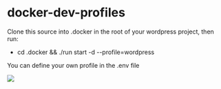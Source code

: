 # docker-dev-profiles

Clone this source into .docker in the root of your wordpress project, then run:
- cd .docker && ./run start -d --profile=wordpress

You can define your own profile in the .env file

<a href="https://www.buymeacoffee.com/imtim"><img src="https://img.buymeacoffee.com/button-api/?text=Buy me a coffee&emoji=&slug=imtim&button_colour=40DCA5&font_colour=ffffff&font_family=Cookie&outline_colour=000000&coffee_colour=FFDD00" /></a>
